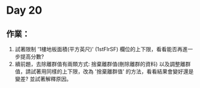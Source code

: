 # Day 20 

## 作業：
1. 試著限制 '1樓地板面積(平方英尺)' (1stFlrSF) 欄位的上下限，看看能否再進一步提高分數?
2. 續前題，去除離群值有兩類方式: 捨棄離群值(刪除離群的資料) 以及調整離群值，請試著用同樣的上下限，改為 '捨棄離群值' 的方法，看看結果會變好還是變差? 並試著解釋原因。
